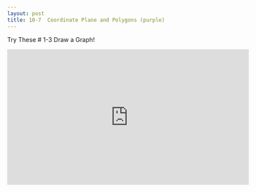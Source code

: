 ```yaml
---
layout: post
title: 10-7  Coordinate Plane and Polygons (purple)
---
```

Try These # 1-3  Draw a Graph!
<iframe width="560" height="315" src="https://www.youtube.com/embed/Ztd2_qokxM0" frameborder="0" allowfullscreen></iframe>
